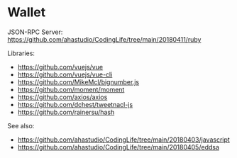 # Wallet

JSON-RPC Server:
<https://github.com/ahastudio/CodingLife/tree/main/20180411/ruby>

Libraries:

- <https://github.com/vuejs/vue>
- <https://github.com/vuejs/vue-cli>
- <https://github.com/MikeMcl/bignumber.js>
- <https://github.com/moment/moment>
- <https://github.com/axios/axios>
- <https://github.com/dchest/tweetnacl-js>
- <https://github.com/rainersu/hash>

See also:

- <https://github.com/ahastudio/CodingLife/tree/main/20180403/javascript>
- <https://github.com/ahastudio/CodingLife/tree/main/20180405/eddsa>

